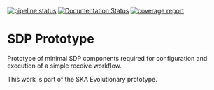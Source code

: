 [![pipeline status](https://gitlab.com/ska-telescope/sdp-prototype/badges/master/pipeline.svg)](https://gitlab.com/ska-telescope/sdp-prototype/pipelines)
[![Documentation Status](https://readthedocs.org/projects/sdp-prototype/badge/?version=latest)](https://sdp-prototype.readthedocs.io/en/latest/?badge=latest)
[![coverage report](https://gitlab.com/ska-telescope/sdp-prototype/badges/master/coverage.svg)](https://ska-telescope.gitlab.io/sdp-prototype/)

# SDP Prototype

Prototype of minimal SDP components required for configuration and execution of
a simple receive workflow. 

This work is part of the SKA Evolutionary prototype.
